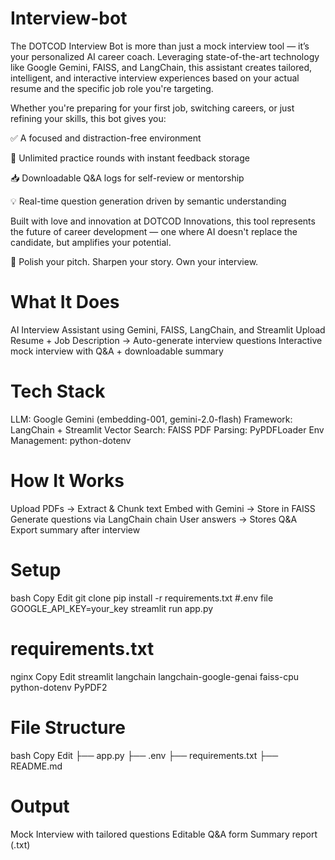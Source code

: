 # Interview-bot

The DOTCOD Interview Bot is more than just a mock interview tool — it’s your personalized AI career coach. Leveraging state-of-the-art technology like Google Gemini, FAISS, and LangChain, this assistant creates tailored, intelligent, and interactive interview experiences based on your actual resume and the specific job role you're targeting.

Whether you're preparing for your first job, switching careers, or just refining your skills, this bot gives you:

✅ A focused and distraction-free environment

🔁 Unlimited practice rounds with instant feedback storage

📥 Downloadable Q&A logs for self-review or mentorship

💡 Real-time question generation driven by semantic understanding

Built with love and innovation at DOTCOD Innovations, this tool represents the future of career development — one where AI doesn't replace the candidate, but amplifies your potential.

🚀 Polish your pitch. Sharpen your story. Own your interview.


# What It Does

AI Interview Assistant using Gemini, FAISS, LangChain, and Streamlit
Upload Resume + Job Description → Auto-generate interview questions
Interactive mock interview with Q&A + downloadable summary


# Tech Stack

LLM: Google Gemini (embedding-001, gemini-2.0-flash)
Framework: LangChain + Streamlit
Vector Search: FAISS
PDF Parsing: PyPDFLoader
Env Management: python-dotenv


# How It Works

Upload PDFs → Extract & Chunk text
Embed with Gemini → Store in FAISS
Generate questions via LangChain chain
User answers → Stores Q&A
Export summary after interview


# Setup

bash
Copy
Edit
git clone <repo>
pip install -r requirements.txt
#.env file
GOOGLE_API_KEY=your_key
streamlit run app.py


# requirements.txt

nginx
Copy
Edit
streamlit
langchain
langchain-google-genai
faiss-cpu
python-dotenv
PyPDF2


# File Structure

bash
Copy
Edit
├── app.py
├── .env
├── requirements.txt
├── README.md


# Output
Mock Interview with tailored questions
Editable Q&A form
Summary report (.txt)
